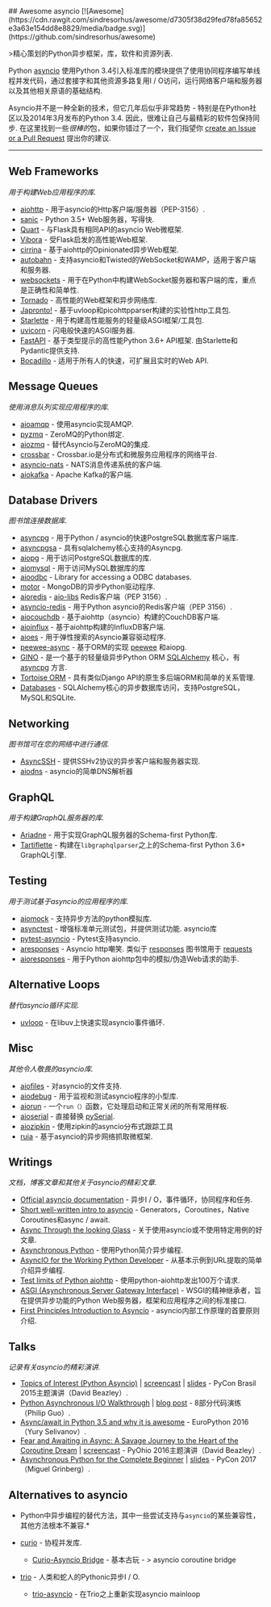 <div class="github-widget" data-repo="timofurrer/awesome-asyncio"></div>
## Awesome asyncio [![Awesome](https://cdn.rawgit.com/sindresorhus/awesome/d7305f38d29fed78fa85652e3a63e154dd8e8829/media/badge.svg)](https://github.com/sindresorhus/awesome)

&gt;精心策划的Python异步框架，库，软件和资源列表.

Python [asyncio](https://docs.python.org/3/library/asyncio.html) 使用Python 3.4引入标准库的模块提供了使用协同程序编写单线程并发代码，通过套接字和其他资源多路复用I / O访问，运行网络客户端和服务器以及其他相关原语的基础结构.

Asyncio并不是一种全新的技术，但它几年后似乎非常趋势 - 特别是在Python社区以及2014年3月发布的Python 3.4.
因此，很难让自己与最精彩的软件包保持同步.
在这里找到一些*很棒的*包，如果你错过了一个，我们指望你 [create an Issue or a Pull Request](https://github.com/timofurrer/awesome-asyncio/blob/master/CONTRIBUTING.md) 提出你的建议.




***

## Web Frameworks

*用于构建Web应用程序的库.*

* [aiohttp](https://github.com/KeepSafe/aiohttp) - 用于asyncio的Http客户端/服务器（PEP-3156）.
* [sanic](https://github.com/channelcat/sanic) -  Python 3.5+ Web服务器，写得快.
* [Quart](https://gitlab.com/pgjones/quart) - 与Flask具有相同API的asyncio Web微框架.
* [Vibora](https://github.com/vibora-io/vibora) - 受Flask启发的高性能Web框架.
* [cirrina](https://github.com/neolynx/cirrina) - 基于aiohttp的Opinionated异步Web框架.
* [autobahn](https://github.com/crossbario/autobahn-python) - 支持asyncio和Twisted的WebSocket和WAMP，适用于客户端和服务器.
* [websockets](https://github.com/aaugustin/websockets/) - 用于在Python中构建WebSocket服务器和客户端的库，重点是正确性和简单性.
* [Tornado](http://www.tornadoweb.org/en/stable/) - 高性能的Web框架和异步网络库.
* [Japronto!](https://github.com/squeaky-pl/japronto) - 基于uvloop和picohttpparser构建的实验性http工具包.
* [Starlette](https://github.com/encode/starlette) - 用于构建高性能服务的轻量级ASGI框架/工具包.
* [uvicorn](https://github.com/encode/uvicorn) - 闪电般快速的ASGI服务器.
* [FastAPI](https://github.com/tiangolo/fastapi)   - 基于类型提示的高性能Python 3.6+ API框架.  由Starlette和Pydantic提供支持.
* [Bocadillo](https://bocadilloproject.github.io) - 适用于所有人的快速，可扩展且实时的Web API.

## Message Queues

*使用消息队列实现应用程序的库.*

* [aioamqp](https://github.com/Polyconseil/aioamqp) - 使用asyncio实现AMQP.
* [pyzmq](https://github.com/zeromq/pyzmq) -  ZeroMQ的Python绑定.
* [aiozmq](https://github.com/aio-libs/aiozmq) - 替代Asyncio与ZeroMQ的集成.
* [crossbar](https://github.com/crossbario/crossbar) -  Crossbar.io是分布式和微服务应用程序的网络平台.
* [asyncio-nats](https://github.com/nats-io/asyncio-nats) -  NATS消息传递系统的客户端.
* [aiokafka](https://github.com/aio-libs/aiokafka) -  Apache Kafka的客户端.

## Database Drivers

*图书馆连接数据库.*

* [asyncpg](https://github.com/MagicStack/asyncpg) - 用于Python / asyncio的快速PostgreSQL数据库客户端库.
* [asyncpgsa](https://github.com/CanopyTax/asyncpgsa) - 具有sqlalchemy核心支持的Asyncpg.
* [aiopg](https://github.com/aio-libs/aiopg/) - 用于访问PostgreSQL数据库的库.
* [aiomysql](https://github.com/aio-libs/aiomysql) - 用于访问MySQL数据库的库
* [aioodbc](https://github.com/aio-libs/aioodbc) - Library for accessing a ODBC databases.
* [motor](https://github.com/mongodb/motor) -  MongoDB的异步Python驱动程序.
* [aioredis](https://github.com/aio-libs/aioredis) - [aio-libs](https://github.com/aio-libs) Redis客户端（PEP 3156）.
* [asyncio-redis](https://github.com/jonathanslenders/asyncio-redis) - 用于Python asyncio的Redis客户端（PEP 3156）.
* [aiocouchdb](https://github.com/aio-libs/aiocouchdb) - 基于aiohttp（asyncio）构建的CouchDB客户端.
* [aioinflux](https://github.com/plugaai/aioinflux) - 基于aiohttp构建的InfluxDB客户端.
* [aioes](https://github.com/aio-libs/aioes) - 用于弹性搜索的Asyncio兼容驱动程序.
* [peewee-async](https://github.com/05bit/peewee-async) - 基于ORM的实现 [peewee](https://github.com/coleifer/peewee) 和aiopg.
* [GINO](https://github.com/fantix/gino) - 是一个基于的轻量级异步Python ORM [SQLAlchemy](https://www.sqlalchemy.org/) 核心，有 [asyncpg](https://github.com/MagicStack/asyncpg) 方言.
* [Tortoise ORM](https://github.com/tortoise/tortoise-orm) - 具有类似Django API的原生多后端ORM和简单的关系管理.
* [Databases](https://github.com/encode/databases) -  SQLAlchemy核心的异步数据库访问，支持PostgreSQL，MySQL和SQLite.

## Networking

*图书馆可在您的网络中进行通信.*

* [AsyncSSH](https://github.com/ronf/asyncssh) - 提供SSHv2协议的异步客户端和服务器实现.
* [aiodns](https://github.com/saghul/aiodns) -  asyncio的简单DNS解析器

## GraphQL

*用于构建GraphQL服务器的库.*

* [Ariadne](https://ariadnegraphql.org) - 用于实现GraphQL服务器的Schema-first Python库.
* [Tartiflette](https://tartiflette.io/) - 构建在`libgraphqlparser`之上的Schema-first Python 3.6+ GraphQL引擎.

## Testing

*用于测试基于asyncio的应用程序的库.*

* [aiomock](https://github.com/nhumrich/aiomock/) - 支持异步方法的python模拟库.
* [asynctest](https://github.com/Martiusweb/asynctest/)   - 增强标准单元测试包，并提供测试功能.  asyncio库
* [pytest-asyncio](https://github.com/pytest-dev/pytest-asyncio) -  Pytest支持asyncio.
* [aresponses](https://github.com/CircleUp/aresponses)   -  Asyncio http嘲笑.  类似于 [responses](https://github.com/getsentry/responses) 图书馆用于 [requests](https://github.com/requests/requests)
* [aioresponses](https://github.com/pnuckowski/aioresponses) - 用于Python aiohttp包中的模拟/伪造Web请求的助手.

## Alternative Loops

*替代asyncio循环实现.*

* [uvloop](https://github.com/MagicStack/uvloop) - 在libuv上快速实现asyncio事件循环.

## Misc

*其他令人敬畏的asyncio库.*

* [aiofiles](https://github.com/Tinche/aiofiles/) - 对asyncio的文件支持.
* [aiodebug](https://github.com/qntln/aiodebug) - 用于监视和测试asyncio程序的小型库.
* [aiorun](https://github.com/cjrh/aiorun) - 一个`run（）`函数，它处理启动和正常关闭的所有常用样板.
* [aioserial](https://github.com/changyuheng/aioserial) - 直接替换 [pySerial](https://github.com/pyserial/pyserial).
* [aiozipkin](https://github.com/aio-libs/aiozipkin) - 使用zipkin的asyncio分布式跟踪工具
* [ruia](https://github.com/howie6879/ruia) - 基于asyncio的异步网络抓取微框架.

## Writings

*文档，博客文章和其他关于asyncio的精彩文章.*

* [Official asyncio documentation](https://docs.python.org/3/library/asyncio.html) - 异步I / O，事件循环，协同程序和任务.
* [Short well-written intro to asyncio](http://masnun.com/2015/11/13/python-generators-coroutines-native-coroutines-and-async-await.html) -  Generators，Coroutines，Native Coroutines和async / await.
* [Async Through the looking Glass](https://hackernoon.com/async-through-the-looking-glass-d69a0a88b661) - 关于使用asyncio或不使用特定用例的好文章.
* [Asynchronous Python](https://hackernoon.com/asynchronous-python-45df84b82434) - 使用Python简介异步编程.
* [AsyncIO for the Working Python Developer](https://hackernoon.com/asyncio-for-the-working-python-developer-5c468e6e2e8e) - 从基本示例到URL提取的简单介绍异步编程.
* [Test limits of Python aiohttp](https://pawelmhm.github.io/asyncio/python/aiohttp/2016/04/22/asyncio-aiohttp.html) - 使用python-aiohttp发出100万个请求.
* [ASGI (Asynchronous Server Gateway Interface)](https://asgi.readthedocs.io/en/latest/) -  WSGI的精神继承者，旨在提供异步功能的Python Web服务器，框架和应用程序之间的标准接口.
* [First Principles Introduction to Asyncio](https://hackernoon.com/a-simple-introduction-to-pythons-asyncio-595d9c9ecf8c) -  asyncio内部工作原理的首要原则介绍. 

## Talks

*记录有关asyncio的精彩演讲.*

* [Topics of Interest (Python Asyncio)](https://youtu.be/ZzfHjytDceU) | [screencast](https://youtu.be/lYe8W04ERnY) | [slides](https://speakerdeck.com/dabeaz/topics-of-interest-async) -  PyCon Brasil 2015主题演讲（David Beazley）.
* [Python Asynchronous I/O Walkthrough](https://www.youtube.com/playlist?list=PLpEcQSRWP2IjVRlTUptdD05kG-UkJynQT) | [blog post](http://pgbovine.net/python-async-io-walkthrough.htm) -  8部分代码演练（Philip Guo）.
* [Async/await in Python 3.5 and why it is awesome](https://www.youtube.com/watch?v=m28fiN9y_r8&t=132s) -  EuroPython 2016（Yury Selivanov）.
* [Fear and Awaiting in Async: A Savage Journey to the Heart of the Coroutine Dream](https://www.youtube.com/watch?v=E-1Y4kSsAFc) | [screencast](https://www.youtube.com/watch?v=Bm96RqNGbGo) -  PyOhio 2016主题演讲（David Beazley）.
* [Asynchronous Python for the Complete Beginner](https://www.youtube.com/watch?v=iG6fr81xHKA) | [slides](https://speakerdeck.com/pycon2017/miguel-grinberg-asynchronous-python-for-the-complete-beginner) -  PyCon 2017（Miguel Grinberg）.

## Alternatives to asyncio

* Python中异步编程的替代方法，其中一些尝试支持与`asyncio`的某些兼容性，其他方法根本不兼容.*

* [curio](https://github.com/dabeaz/curio) - 协程并发库.
  * [Curio-Asyncio Bridge](https://github.com/dabeaz/curio/issues/190) - 基本古玩 - &gt; asyncio coroutine bridge
* [trio](https://github.com/python-trio/trio) - 人类和蛇人的Pythonic异步I / O.
  * [trio-asyncio](https://github.com/python-trio/trio-asyncio) - 在Trio之上重新实现asyncio mainloop
